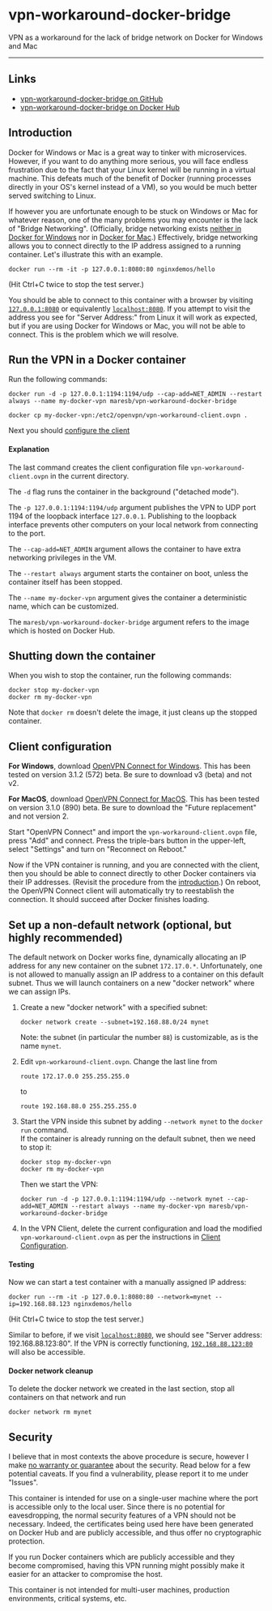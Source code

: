 # vpn-workaround-docker-bridge
VPN as a workaround for the lack of bridge network on Docker for Windows and Mac

---

## Links

- [vpn-workaround-docker-bridge on GitHub](https://github.com/maresb/vpn-workaround-docker-bridge)
- [vpn-workaround-docker-bridge on Docker Hub](https://hub.docker.com/repository/docker/maresb/vpn-workaround-docker-bridge)

## Introduction

Docker for Windows or Mac is a great way to tinker with microservices. However, if you want to
do anything more serious, you will face endless frustration due to the fact that your Linux
kernel will be running in a virtual machine.  This defeats much of the benefit of Docker (running
processes directly in your OS's kernel instead of a VM), so you would be much better served
switching to Linux.

If however you are unfortunate enough to be stuck on Windows or Mac for whatever reason, one
of the many problems you may encounter is the lack of "Bridge Networking".  (Officially, bridge networking exists [neither in Docker for Windows](https://docs.docker.com/docker-for-windows/networking/#known-limitations-use-cases-and-workarounds) nor in [Docker for Mac](https://docs.docker.com/docker-for-mac/networking/#known-limitations-use-cases-and-workarounds).)  Effectively, bridge
networking allows you to connect directly to the IP address assigned to a running container.
Let's illustrate this with an example.

```
docker run --rm -it -p 127.0.0.1:8080:80 nginxdemos/hello
```
(Hit Ctrl+C twice to stop the test server.)

You should be able to connect to this container with a browser by visiting [`127.0.0.1:8080`](http://127.0.0.1:8080) or equivalently
[`localhost:8080`](http://localhost:8080).  If you attempt to visit the address you see for "Server Address:" 
from Linux it will work as expected, but if you are using Docker for Windows or Mac,
you will not be able to connect.  This is the problem which we will resolve.


## Run the VPN in a Docker container

Run the following commands:

```
docker run -d -p 127.0.0.1:1194:1194/udp --cap-add=NET_ADMIN --restart always --name my-docker-vpn maresb/vpn-workaround-docker-bridge

docker cp my-docker-vpn:/etc2/openvpn/vpn-workaround-client.ovpn .
```

Next you should [configure the client](#client-configuration)

#### Explanation

The last command creates the client configuration file `vpn-workaround-client.ovpn` in the current directory.

The `-d` flag runs the container in the background ("detached mode").

The `-p 127.0.0.1:1194:1194/udp` argument publishes the VPN to UDP port 1194 of the loopback interface `127.0.0.1`.  Publishing to the loopback interface prevents other computers on your local network from connecting to the port.

The `--cap-add=NET_ADMIN` argument allows the container to have extra networking privileges in the VM.

The `--restart always` argument starts the container on boot, unless the container itself has been stopped.

The `--name my-docker-vpn` argument gives the container a deterministic name, which can be customized.

The `maresb/vpn-workaround-docker-bridge` argument refers to the image which is hosted on Docker Hub.

## Shutting down the container

When you wish to stop the container, run the following commands:

```
docker stop my-docker-vpn
docker rm my-docker-vpn
```

Note that `docker rm` doesn't delete the image, it just cleans up the stopped container.

## Client configuration

**For Windows**, download [OpenVPN Connect for Windows](https://openvpn.net/client-connect-vpn-for-windows/).  This has been tested on version 3.1.2 (572) beta.  Be sure to download v3 (beta) and not v2.

**For MacOS**, download [OpenVPN Connect for MacOS](https://openvpn.net/vpn-server-resources/connecting-to-access-server-with-macos/#future-replacement-for-openvpn-connect-client).  This has been tested on version 3.1.0 (890) beta.  Be sure to download the "Future replacement" and not version 2.

Start "OpenVPN Connect" and import the `vpn-workaround-client.ovpn` file, press "Add" and connect.  Press the triple-bars button in the upper-left, select "Settings" and turn on "Reconnect on Reboot."  

Now if the VPN container is running, and you are connected with the client, then you should 
be able to connect directly to other Docker containers via their IP addresses.  (Revisit the procedure from the [introduction](#introduction).)  On reboot,
the OpenVPN Connect client will automatically try to reestablish the connection.  It should
succeed after Docker finishes loading.


## Set up a non-default network (optional, but highly recommended)

The default network on Docker works fine, dynamically allocating an IP address for any new
container on the subnet `172.17.0.*`.  Unfortunately, one is not allowed to manually assign an
IP address to a container on this default subnet.  Thus we will launch containers on a new
"docker network" where we can assign IPs.

1. Create a new "docker network" with a specified subnet:
    ```
    docker network create --subnet=192.168.88.0/24 mynet
    ```
    Note: the subnet (in particular the number `88`) is customizable, as is the name `mynet`.

2. Edit `vpn-workaround-client.ovpn`.  Change the last line from
    ```
    route 172.17.0.0 255.255.255.0
    ```
    to 
    ```
    route 192.168.88.0 255.255.255.0
    ```

3. Start the VPN inside this subnet by adding `--network mynet` to the `docker run` command.  
If the container is already running on the default subnet, then we need to stop it:
    ```
    docker stop my-docker-vpn
    docker rm my-docker-vpn
    ```
    Then we start the VPN:
    ```
    docker run -d -p 127.0.0.1:1194:1194/udp --network mynet --cap-add=NET_ADMIN --restart always --name my-docker-vpn maresb/vpn-workaround-docker-bridge
    ```

4. In the VPN Client, delete the current configuration and load the modified `vpn-workaround-client.ovpn` as per the instructions in [Client Configuration](#client-configuration).

#### Testing

Now we can start a test container with a manually assigned IP address:
```
docker run --rm -it -p 127.0.0.1:8080:80 --network=mynet --ip=192.168.88.123 nginxdemos/hello
```
(Hit Ctrl+C twice to stop the test server.)

Similar to before, if we visit [`localhost:8080`](http://localhost:8080), we should see "Server address: 192.168.88.123:80".
If the VPN is correctly functioning, [`192.168.88.123:80`](http://192.168.88.123:80) will also be 
accessible.

#### Docker network cleanup

To delete the docker network we created in the last section, stop all containers on that network and run

```
docker network rm mynet
```

## Security

I believe that in most contexts the above procedure is secure, however I make
[no warranty or guarantee](LICENSE) about the security.  Read below for a few potential caveats. If you find a
vulnerability, please report it to me under "Issues".

This container is intended for use on a single-user machine where the port is accessible only to the local user.
Since there is no potential for eavesdropping, the normal security features of a VPN should not be necessary.
Indeed, the certificates being used here have been generated on Docker Hub and are publicly accessible, and thus
offer no cryptographic protection.

If you run Docker containers which are publicly accessible and they become compromised, having this VPN running
might possibly make it easier for an attacker to compromise the host.

This container is not intended for multi-user machines, production environments, critical systems, etc.
